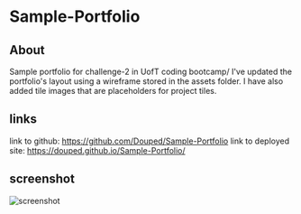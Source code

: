 # Sample-Portfolio
## About
Sample portfolio for challenge-2 in UofT coding bootcamp/
I've updated the portfolio's layout using a wireframe stored in the assets folder. I have also added tile images that are placeholders for project tiles.

## links
link to github:
https://github.com/Douped/Sample-Portfolio
link to deployed site:
https://douped.github.io/Sample-Portfolio/

## screenshot
![screenshot](https://github.com/Douped/Sample-Portfolio/assets/44848217/9a2d3947-34e6-471b-945c-995c4871aaae)

